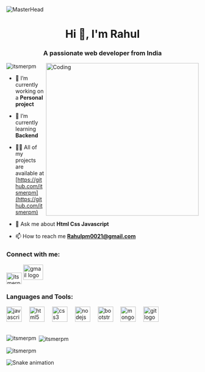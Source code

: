 ![MasterHead](https://1.bp.blogspot.com/-7A4WynwLsMw/XbBpCXG8fHI/AAAAAAAAMt4/uOa1bpLskYgrwGbllhSu2SDj_Mig8SXJQCLcBGAsYHQ/s1600/2000_600px.gif)
</div>
<h1 align="center">Hi 👋, I'm Rahul</h1>
<h3 align="center">A passionate web developer from India</h3>
<img align="right" alt="Coding" width="400" src="https://camo.githubusercontent.com/cae12fddd9d6982901d82580bdf321d81fb299141098ca1c2d4891870827bf17/68747470733a2f2f6d69726f2e6d656469756d2e636f6d2f6d61782f313336302f302a37513379765349765f7430696f4a2d5a2e676966">

<p align="left"> <img src="https://komarev.com/ghpvc/?username=itsmerpm&label=Profile%20views&color=0e75b6&style=flat" alt="itsmerpm" /> </p>

- 🔭 I’m currently working on a **Personal project**

- 🌱 I’m currently learning **Backend**

- 👨‍💻 All of my projects are available at [https://github.com/itsmerpm](https://github.com/itsmerpm)

- 💬 Ask me about **Html Css Javascript**

- 📫 How to reach me **Rahulpm0021@gmail.com**

<h3 align="left">Connect with me:</h3>
<p align="left">
<a href="https://linkedin.com/in/itsmerpm" target="blank"><img align="center" src="https://raw.githubusercontent.com/rahuldkjain/github-profile-readme-generator/master/src/images/icons/Social/linked-in-alt.svg" alt="itsmerpm" height="30" width="40" /></a>
  <a href="Rahulpm0021@gmail.com" target="_blank">
    <img src="https://raw.githubusercontent.com/maurodesouza/profile-readme-generator/master/src/assets/icons/social/gmail/default.svg" width="52" height="40" alt="gmail logo"/>
  </a>
</p>

<h3 align="left">Languages and Tools:</h3>
<div align="left">
  <img src="https://cdn.jsdelivr.net/gh/devicons/devicon/icons/javascript/javascript-original.svg" height="40" alt="javascript logo"  />
  <img width="12" />
  <img src="https://cdn.jsdelivr.net/gh/devicons/devicon/icons/html5/html5-original.svg" height="40" alt="html5 logo"  />
  <img width="12" />
  <img src="https://cdn.jsdelivr.net/gh/devicons/devicon/icons/css3/css3-original.svg" height="40" alt="css3 logo"  />
  <img width="12" />
  <img src="https://cdn.jsdelivr.net/gh/devicons/devicon/icons/nodejs/nodejs-original.svg" height="40" alt="nodejs logo"  />
  <img width="12" />
  <img src="https://cdn.jsdelivr.net/gh/devicons/devicon/icons/bootstrap/bootstrap-original.svg" height="40" alt="bootstrap logo"  />
  <img width="12" />
  <img src="https://cdn.jsdelivr.net/gh/devicons/devicon/icons/mongodb/mongodb-original.svg" height="40" alt="mongodb logo"  />
  <img width="12" />
  <img src="https://cdn.jsdelivr.net/gh/devicons/devicon/icons/git/git-original.svg" height="40" alt="git logo"  />
</div>
<br>
<p><img align="left" src="https://github-readme-stats.vercel.app/api/top-langs?username=itsmerpm&show_icons=true&locale=en&layout=compact" alt="itsmerpm" /></p>

<p>&nbsp;<img align="center" src="https://github-readme-stats.vercel.app/api?username=itsmerpm&show_icons=true&locale=en" alt="itsmerpm" /></p>

<p><img align="center" src="https://github-readme-streak-stats.herokuapp.com/?user=itsmerpm&" alt="itsmerpm" /></p>

<img src="https://raw.githubusercontent.com/itsmerpm/itsmerpm/output/snake.svg" alt="Snake animation" />



